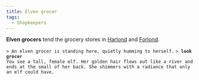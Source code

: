 ```yaml
---
title: Elven grocer
tags:
  - Shopkeepers
---
```

**Elven grocers** tend the grocery stores in
[Harlond](Harlond_Grocer "wikilink") and
[Forlond](Forlond_Grocer "wikilink").

`> An elven grocer is standing here, quietly humming to herself.`
`> `**`look grocer`**
`You see a tall, female elf. Her golden hair flows out like a river and`
`ends at the small of her back. She shimmers with a radiance that only`
`an elf could have.`
